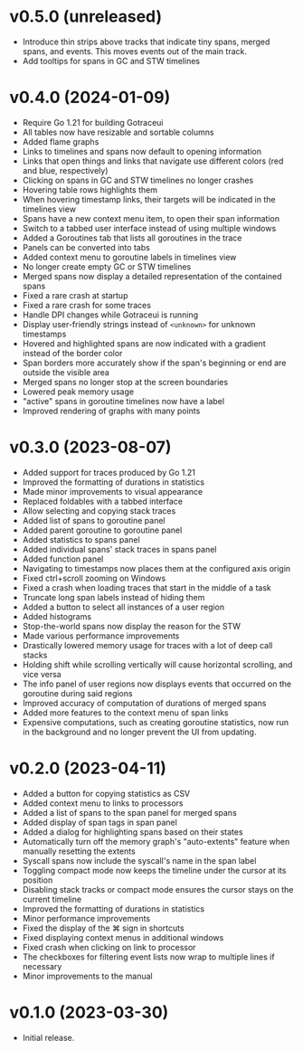 # v0.5.0 (unreleased)

- Introduce thin strips above tracks that indicate tiny spans, merged spans, and events. This moves events out
  of the main track.
- Add tooltips for spans in GC and STW timelines

# v0.4.0 (2024-01-09)

- Require Go 1.21 for building Gotraceui
- All tables now have resizable and sortable columns
- Added flame graphs
- Links to timelines and spans now default to opening information
- Links that open things and links that navigate use different colors (red and blue, respectively)
- Clicking on spans in GC and STW timelines no longer crashes
- Hovering table rows highlights them
- When hovering timestamp links, their targets will be indicated in the timelines view
- Spans have a new context menu item, to open their span information
- Switch to a tabbed user interface instead of using multiple windows
- Added a Goroutines tab that lists all goroutines in the trace
- Panels can be converted into tabs
- Added context menu to goroutine labels in timelines view
- No longer create empty GC or STW timelines
- Merged spans now display a detailed representation of the contained spans
- Fixed a rare crash at startup
- Fixed a rare crash for some traces
- Handle DPI changes while Gotraceui is running
- Display user-friendly strings instead of `<unknown>` for unknown timestamps
- Hovered and highlighted spans are now indicated with a gradient instead of the border color
- Span borders more accurately show if the span's beginning or end are outside the visible area
- Merged spans no longer stop at the screen boundaries
- Lowered peak memory usage
- "active" spans in goroutine timelines now have a label
- Improved rendering of graphs with many points


# v0.3.0 (2023-08-07)

- Added support for traces produced by Go 1.21
- Improved the formatting of durations in statistics
- Made minor improvements to visual appearance
- Replaced foldables with a tabbed interface
- Allow selecting and copying stack traces
- Added list of spans to goroutine panel
- Added parent goroutine to goroutine panel
- Added statistics to spans panel
- Added individual spans' stack traces in spans panel
- Added function panel
- Navigating to timestamps now places them at the configured axis origin
- Fixed ctrl+scroll zooming on Windows
- Fixed a crash when loading traces that start in the middle of a task
- Truncate long span labels instead of hiding them
- Added a button to select all instances of a user region
- Added histograms
- Stop-the-world spans now display the reason for the STW
- Made various performance improvements
- Drastically lowered memory usage for traces with a lot of deep call stacks
- Holding shift while scrolling vertically will cause horizontal scrolling, and vice versa
- The info panel of user regions now displays events that occurred on the goroutine during said regions
- Improved accuracy of computation of durations of merged spans
- Added more features to the context menu of span links
- Expensive computations, such as creating goroutine statistics, now run in the background and no longer prevent the UI from updating.


# v0.2.0 (2023-04-11)

- Added a button for copying statistics as CSV
- Added context menu to links to processors
- Added a list of spans to the span panel for merged spans
- Added display of span tags in span panel
- Added a dialog for highlighting spans based on their states
- Automatically turn off the memory graph's "auto-extents" feature when manually resetting the extents
- Syscall spans now include the syscall's name in the span label
- Toggling compact mode now keeps the timeline under the cursor at its position
- Disabling stack tracks or compact mode ensures the cursor stays on the current timeline
- Improved the formatting of durations in statistics
- Minor performance improvements
- Fixed the display of the ⌘ sign in shortcuts
- Fixed displaying context menus in additional windows
- Fixed crash when clicking on link to processor
- The checkboxes for filtering event lists now wrap to multiple lines if necessary
- Minor improvements to the manual


# v0.1.0 (2023-03-30)

- Initial release.
